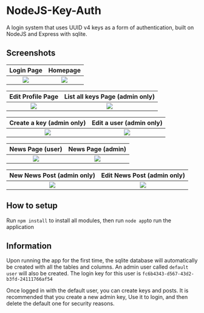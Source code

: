 # NodeJS-Key-Auth
A login system that uses UUID v4 keys as a form of authentication, built on NodeJS and Express with sqlite.


## Screenshots
Login Page             |  Homepage
:-------------------------:|:-------------------------:
![](https://i.imgur.com/uYJqtFI.png)  |  ![](https://i.imgur.com/WsXiSZN.png)

Edit Profile Page             |  List all keys Page (admin only)
:-------------------------:|:-------------------------:
![](https://i.imgur.com/1XYuIJ8.png)  |  ![](https://i.imgur.com/u5xmVH4.png)

Create a key (admin only)             |  Edit a user (admin only)
:-------------------------:|:-------------------------:
![](https://i.imgur.com/4k7gJEy.png)  |  ![](https://i.imgur.com/tgDj2di.png)

News Page (user)             |  News Page (admin)
:-------------------------:|:-------------------------:
![](https://i.imgur.com/KgGYNdT.png)  |  ![](https://i.imgur.com/3ALTkEg.png)

New News Post (admin only)             |  Edit News Post (admin only)
:-------------------------:|:-------------------------:
![](https://i.imgur.com/Ft5CVDI.png)  |  ![](https://i.imgur.com/cI3utEb.png)



## How to setup
Run `npm install` to install all modules,
then run `node app`to run the application

## Information
Upon running the app for the first time, the sqlite database will automatically be created with all the
tables and columns. An admin user called `default user` will also be created. The login key for this
user is `fc6b4343-d567-43d2-b3fd-24111766af54`

Once logged in with the default user, you can create keys and posts. It is recommended that you create a new
admin key, Use it to login, and then delete the default one for security reasons.
